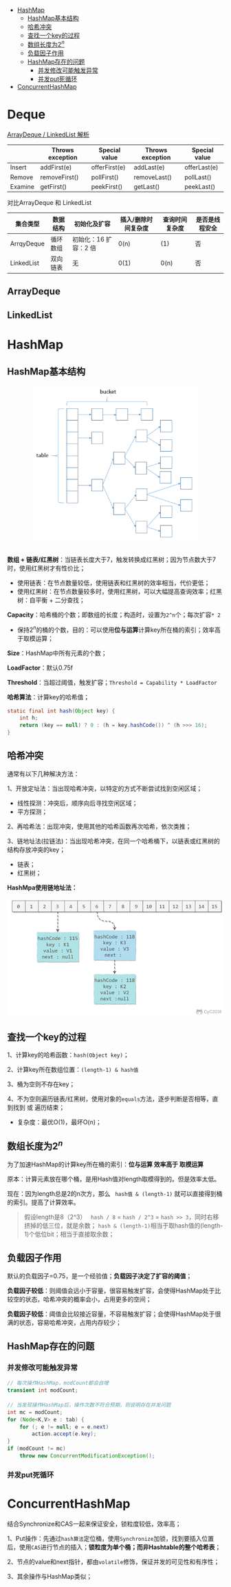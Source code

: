 - [HashMap](#hashmap)
  - [HashMap基本结构](#hashmap基本结构)
  - [哈希冲突](#哈希冲突)
  - [查找一个key的过程](#查找一个key的过程)
  - [数组长度为$2^n$](#数组长度为2n)
  - [负载因子作用](#负载因子作用)
  - [HashMap存在的问题](#hashmap存在的问题)
    - [并发修改可能触发异常](#并发修改可能触发异常)
    - [并发put死循环](#并发put死循环)
- [ConcurrentHashMap](#concurrenthashmap)

# Deque

[ ArrayDeque / LinkedList 解析](https://leetcode.cn/circle/article/bXc4tx/)

|         | Throws exception | Special value | Throws exception | Special value |
| ------- | ---------------- | ------------- | ---------------- | ------------- |
| Insert  | addFirst(e)      | offerFirst(e) | addLast(e)       | offerLast(e)  |
| Remove  | removeFirst()    | pollFirst()   | removeLast()     | pollLast()    |
| Examine | getFirst()       | peekFirst()   | getLast()        | peekLast()    |

对比ArrayDeque 和 LinkedList

| 集合类型   | 数据结构 | 初始化及扩容          | 插入/删除时间复杂度 | 查询时间复杂度 | 是否是线程安全 |
| ---------- | -------- | --------------------- | ------------------- | -------------- | -------------- |
| ArrqyDeque | 循环数组 | 初始化：16 扩容：2 倍 | 0(n)                | (1)            | 否             |
| LinkedList | 双向链表 | 无                    | 0(1)                | 0(n)           | 否             |

## ArrayDeque


## LinkedList


# HashMap
## HashMap基本结构

<div align="center">
<img src="../../../images/hashmap.jpeg" alt="concurrency" align="middle" style="zoom: 70%;" />
</div>
<br/>

**数组 + 链表/红黑树**：当链表长度大于7，触发转换成红黑树；因为节点数大于7时，使用红黑树才有性价比；
- 使用链表：在节点数量较低，使用链表和红黑树的效率相当，代价更低；
- 使用红黑树：在节点数量较多时，使用红黑树，可以大幅提高查询效率；红黑树：自平衡 + 二分查找；

**Capacity**：哈希桶的个数；即数组的长度；构造时，设置为`2^n`个；每次扩容`* 2`
- 保持$2^n$的桶的个数，目的：可以使用**位与运算**计算key所在桶的索引；效率高于取模运算；

**Size**：HashMap中所有元素的个数；

**LoadFactor**：默认0.75f

**Threshold**：当超过阈值，触发扩容；`Threshold = Capability * LoadFactor`

**哈希算法**：计算key的哈希值；
```java
static final int hash(Object key) {
    int h;
    return (key == null) ? 0 : (h = key.hashCode()) ^ (h >>> 16);
}
```

## 哈希冲突
通常有以下几种解决方法：

1、开放定址法：当出现哈希冲突，以特定的方式不断尝试找到空闲区域；
- 线性探测：冲突后，顺序向后寻找空闲区域；
- 平方探测；
  
2、再哈希法：出现冲突，使用其他的哈希函数再次哈希，依次类推；

3、链地址法(拉链法)：当出现哈希冲突，在同一个哈希桶下，以链表或红黑树的结构存放冲突的key；
- 链表；
- 红黑树；

**HashMpa使用链地址法：**

![](../../../images/hashmap.png)

## 查找一个key的过程

1、计算key的哈希函数：`hash(Object key)`；

2、计算key所在数组位置：`(length-1) & hash值`

3、桶为空则不存在key；

4、不为空则遍历链表/红黑树，使用对象的`equals`方法，逐步判断是否相等，直到找到 或 遍历结束；

- 复杂度：最优O(1)，最坏O(n)；


## 数组长度为$2^n$

为了加速HashMap的计算key所在桶的索引：**位与运算 效率高于 取模运算**

原本：计算元素放在哪个桶，是用Hash值对length取模得到的。但是效率太低。

现在：因为length总是2的n次方，那么 ` hash值 & (length-1)` 就可以直接得到桶的索引。提高了计算效率。

> 假设length是8（2^3）
> ` hash / 8` = ` hash / 2^3 ` = ` hash >> 3 `，同时右移挤掉的低三位，就是余数；
> ` hash & (length-1) `相当于取hash值的(length-1)个低位bit；相当于直接取余数；

## 负载因子作用

默认的负载因子=0.75，是一个经验值；**负载因子决定了扩容的阈值**；

**负载因子较低**：则阈值会远小于容量，很容易触发扩容，会使得HashMap处于比较空的状态，哈希冲突的概率会小，占用更多的空间；

**负载因子较低**：阈值会比较接近容量，不容易触发扩容；会使得HashMap处于很满的状态，容易哈希冲突，占用内存较少；

## HashMap存在的问题

### 并发修改可能触发异常

```java
// 每次操作HashMap，modCount都会自增
transient int modCount;

// 当发现操作HashMap后，操作次数不符合预期，则说明存在并发问题
int mc = modCount;
for (Node<K,V> e : tab) {
    for (; e != null; e = e.next)
        action.accept(e.key);
}
if (modCount != mc)
    throw new ConcurrentModificationException();
```

### 并发put死循环



# ConcurrentHashMap

结合Synchronize和CAS一起来保证安全，锁粒度较低，效率高；

1、Put操作：先通过`hash算法`定位桶，使用`Synchronize`加锁，找到要插入位置后，使用`CAS`进行节点的插入；**锁粒度为单个桶；而非Hashtable的整个哈希表**；

2、节点的value和next指针，都由`volatile`修饰，保证并发的可见性和有序性；

3、其余操作与HashMap类似；